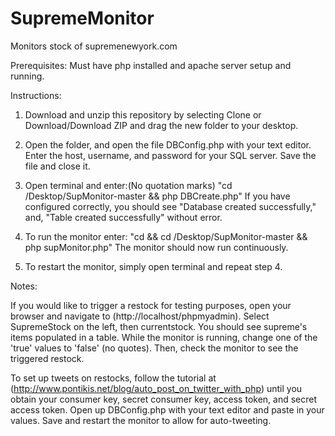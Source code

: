 # SupremeMonitor
Monitors stock of supremenewyork.com

Prerequisites: Must have php installed and apache server setup and running.

Instructions:
1. Download and unzip this repository by selecting Clone or Download/Download ZIP and drag the new folder to your desktop.
2. Open the folder, and open the file DBConfig.php with your text editor. Enter the host, username, and password for your SQL server. Save the file and close it.
3. Open terminal and enter:(No quotation marks)
"cd /Desktop/SupMonitor-master && php DBCreate.php"
If you have configured correctly, you should see "Database created successfully," and, "Table created successfully" without error.
4. To run the monitor enter:
"cd && cd /Desktop/SupMonitor-master && php supMonitor.php"
The monitor should now run continuously.

5. To restart the monitor, simply open terminal and repeat step 4.

Notes:

If you would like to trigger a restock for testing purposes, open your browser and navigate to (http://localhost/phpmyadmin). Select SupremeStock on the left, then currentstock. You should see supreme's items populated in a table. While the monitor is running, change one of the 'true' values to 'false' (no quotes). Then, check the monitor to see the triggered restock.

To set up tweets on restocks, follow the tutorial at (http://www.pontikis.net/blog/auto_post_on_twitter_with_php) until you obtain your consumer key, secret consumer key, access token, and secret access token. Open up DBConfig.php with your text editor and paste in your values. Save and restart the monitor to allow for auto-tweeting.
